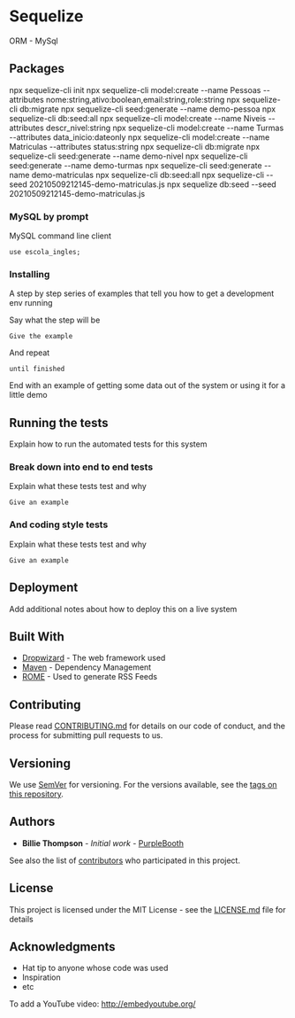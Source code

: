 # Sequelize
ORM - MySql

## Packages

npx sequelize-cli init
npx sequelize-cli model:create --name Pessoas --attributes nome:string,ativo:boolean,email:string,role:string
npx sequelize-cli db:migrate
npx sequelize-cli seed:generate --name demo-pessoa
npx sequelize-cli db:seed:all
npx sequelize-cli model:create --name Niveis --attributes descr_nivel:string 
npx sequelize-cli model:create --name Turmas --attributes data_inicio:dateonly
npx sequelize-cli model:create --name Matriculas --attributes status:string
npx sequelize-cli db:migrate
npx sequelize-cli seed:generate --name demo-nivel
npx sequelize-cli seed:generate --name demo-turmas
npx sequelize-cli seed:generate --name demo-matriculas
npx sequelize-cli db:seed:all
npx sequelize-cli --seed 20210509212145-demo-matriculas.js
npx sequelize db:seed --seed 20210509212145-demo-matriculas.js

### MySQL by prompt

MySQL command line client

```
use escola_ingles;
```

### Installing

A step by step series of examples that tell you how to get a development env running

Say what the step will be

```
Give the example
```

And repeat

```
until finished
```

End with an example of getting some data out of the system or using it for a little demo

## Running the tests

Explain how to run the automated tests for this system

### Break down into end to end tests

Explain what these tests test and why

```
Give an example
```

### And coding style tests

Explain what these tests test and why

```
Give an example
```

## Deployment

Add additional notes about how to deploy this on a live system

## Built With

* [Dropwizard](http://www.dropwizard.io/1.0.2/docs/) - The web framework used
* [Maven](https://maven.apache.org/) - Dependency Management
* [ROME](https://rometools.github.io/rome/) - Used to generate RSS Feeds

## Contributing

Please read [CONTRIBUTING.md](https://gist.github.com/PurpleBooth/b24679402957c63ec426) for details on our code of conduct, and the process for submitting pull requests to us.

## Versioning

We use [SemVer](http://semver.org/) for versioning. For the versions available, see the [tags on this repository](https://github.com/your/project/tags). 

## Authors

* **Billie Thompson** - *Initial work* - [PurpleBooth](https://github.com/PurpleBooth)

See also the list of [contributors](https://github.com/your/project/contributors) who participated in this project.

## License

This project is licensed under the MIT License - see the [LICENSE.md](LICENSE.md) file for details

## Acknowledgments

* Hat tip to anyone whose code was used
* Inspiration
* etc

To add a YouTube video:
http://embedyoutube.org/